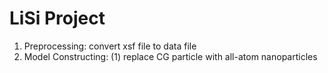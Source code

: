 # LiSi Project
 
1. Preprocessing: convert xsf file to data file
2. Model Constructing: (1) replace CG particle with all-atom nanoparticles
